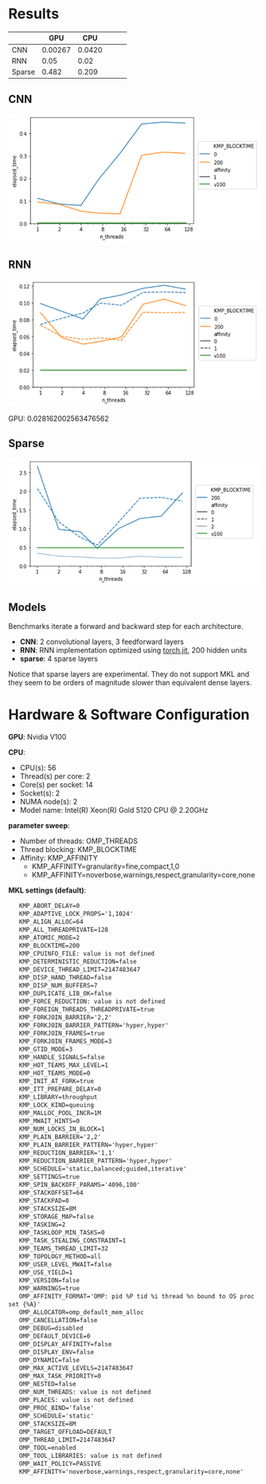 # Results

|        | GPU     | CPU    |   |   |   |
|--------|---------|--------|---|---|---|
| CNN    | 0.00267 | 0.0420 |   |   |   |
| RNN    | 0.05    | 0.02   |   |   |   |
| Sparse | 0.482   | 0.209  |   |   |   |

## CNN
![img/cnn.png](img/cnn.png)

## RNN
![img/rnn.png](img/rnn.png)

GPU: 0.028162002563476562

## Sparse
![img/sparse.png](img/sparse.png)


## Models
Benchmarks iterate a forward and backward step for each architecture.

- **CNN**: 2 convolutional layers, 3 feedforward layers
- **RNN**: RNN implementation optimized using [torch.jit](https://pytorch.org/docs/stable/jit.html), 200 hidden units
- **sparse**: 4 sparse layers

Notice that sparse layers are experimental. They do not support MKL and they seem to be orders of magnitude slower than equivalent dense layers.


# Hardware & Software Configuration
**GPU**: Nvidia V100

**CPU**:
- CPU(s): 56
- Thread(s) per core: 2
- Core(s) per socket: 14
- Socket(s): 2
- NUMA node(s): 2
- Model name: Intel(R) Xeon(R) Gold 5120 CPU @ 2.20GHz

**parameter sweep**:
- Number of threads: OMP_THREADS
- Thread blocking: KMP_BLOCKTIME
- Affinity: KMP_AFFINITY
    - KMP_AFFINITY=granularity=fine,compact,1,0
    - KMP_AFFINITY=noverbose,warnings,respect,granularity=core,none


**MKL settings (default)**:
```
   KMP_ABORT_DELAY=0                                                                     
   KMP_ADAPTIVE_LOCK_PROPS='1,1024'                                                      
   KMP_ALIGN_ALLOC=64                                                                    
   KMP_ALL_THREADPRIVATE=128                                                             
   KMP_ATOMIC_MODE=2                                                                     
   KMP_BLOCKTIME=200                                                                     
   KMP_CPUINFO_FILE: value is not defined                                                
   KMP_DETERMINISTIC_REDUCTION=false                                                     
   KMP_DEVICE_THREAD_LIMIT=2147483647                                                    
   KMP_DISP_HAND_THREAD=false                                                            
   KMP_DISP_NUM_BUFFERS=7                                                                
   KMP_DUPLICATE_LIB_OK=false                                                            
   KMP_FORCE_REDUCTION: value is not defined                                             
   KMP_FOREIGN_THREADS_THREADPRIVATE=true                                                
   KMP_FORKJOIN_BARRIER='2,2'                                                            
   KMP_FORKJOIN_BARRIER_PATTERN='hyper,hyper'                                            
   KMP_FORKJOIN_FRAMES=true                                                              
   KMP_FORKJOIN_FRAMES_MODE=3                                                            
   KMP_GTID_MODE=3                                                                       
   KMP_HANDLE_SIGNALS=false                                                              
   KMP_HOT_TEAMS_MAX_LEVEL=1                                                             
   KMP_HOT_TEAMS_MODE=0                                                                  
   KMP_INIT_AT_FORK=true                                                                 
   KMP_ITT_PREPARE_DELAY=0                                                               
   KMP_LIBRARY=throughput                                                                
   KMP_LOCK_KIND=queuing                                                                 
   KMP_MALLOC_POOL_INCR=1M                                                               
   KMP_MWAIT_HINTS=0                                                                     
   KMP_NUM_LOCKS_IN_BLOCK=1                                                              
   KMP_PLAIN_BARRIER='2,2'                                                               
   KMP_PLAIN_BARRIER_PATTERN='hyper,hyper'                                               
   KMP_REDUCTION_BARRIER='1,1'                                                           
   KMP_REDUCTION_BARRIER_PATTERN='hyper,hyper'                                           
   KMP_SCHEDULE='static,balanced;guided,iterative'                                       
   KMP_SETTINGS=true                                                                     
   KMP_SPIN_BACKOFF_PARAMS='4096,100'                                                    
   KMP_STACKOFFSET=64                                                                    
   KMP_STACKPAD=0                                                                        
   KMP_STACKSIZE=8M                                                                      
   KMP_STORAGE_MAP=false                                                                 
   KMP_TASKING=2                                                                         
   KMP_TASKLOOP_MIN_TASKS=0                                                              
   KMP_TASK_STEALING_CONSTRAINT=1                                                        
   KMP_TEAMS_THREAD_LIMIT=32                                                             
   KMP_TOPOLOGY_METHOD=all                                                               
   KMP_USER_LEVEL_MWAIT=false                                                            
   KMP_USE_YIELD=1                                                                       
   KMP_VERSION=false                                                                     
   KMP_WARNINGS=true                                                                     
   OMP_AFFINITY_FORMAT='OMP: pid %P tid %i thread %n bound to OS proc set {%A}'          
   OMP_ALLOCATOR=omp_default_mem_alloc                                                   
   OMP_CANCELLATION=false                                                                
   OMP_DEBUG=disabled                                                                    
   OMP_DEFAULT_DEVICE=0                                                                  
   OMP_DISPLAY_AFFINITY=false                                                            
   OMP_DISPLAY_ENV=false                                                                 
   OMP_DYNAMIC=false                                                                     
   OMP_MAX_ACTIVE_LEVELS=2147483647                                                      
   OMP_MAX_TASK_PRIORITY=0                                                               
   OMP_NESTED=false                                                                      
   OMP_NUM_THREADS: value is not defined                                                 
   OMP_PLACES: value is not defined                                                      
   OMP_PROC_BIND='false'                                                                 
   OMP_SCHEDULE='static'                                                                 
   OMP_STACKSIZE=8M                                                                      
   OMP_TARGET_OFFLOAD=DEFAULT                                                            
   OMP_THREAD_LIMIT=2147483647                                                           
   OMP_TOOL=enabled                                                                      
   OMP_TOOL_LIBRARIES: value is not defined                                              
   OMP_WAIT_POLICY=PASSIVE                                                               
   KMP_AFFINITY='noverbose,warnings,respect,granularity=core,none'                       
```